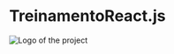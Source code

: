 # TreinamentoReact.js

![Logo of the project](https://www.google.com/imgres?imgurl=https%3A%2F%2Fmiro.medium.com%2Fmax%2F3840%2F1*vHHBwcUFUaHWXntSnqKdCA.png&imgrefurl=https%3A%2F%2Fmedium.com%2Ftableless%2Fo-guia-completo-do-react-e-o-seu-ecossistema-b31a10ecd84f&tbnid=IUJfHbqDeCi99M&vet=12ahUKEwiM1NeAnPvuAhU0NbkGHX8mCQsQMygBegUIARCrAQ..i&docid=xQGHX070VQ5YpM&w=1920&h=1080&q=react&ved=2ahUKEwiM1NeAnPvuAhU0NbkGHX8mCQsQMygBegUIARCrAQ)
